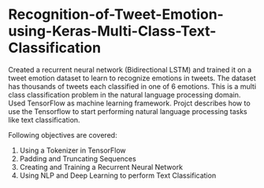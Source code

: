 # Recognition-of-Tweet-Emotion-using-Keras-Multi-Class-Text-Classification

Created a recurrent neural network (Bidirectional LSTM) and trained it on a tweet emotion dataset to learn to recognize emotions in tweets. The dataset has thousands of tweets each classified in one of 6 emotions. This is a multi class classification problem in the natural language processing domain. Used TensorFlow as machine learning framework. Projct describes how to use the Tensorflow to start performing natural language processing tasks like text classification.

Following objectives are covered:

1. Using a Tokenizer in TensorFlow
2. Padding and Truncating Sequences
3. Creating and Training a Recurrent Neural Network
4. Using NLP and Deep Learning to perform Text Classification
